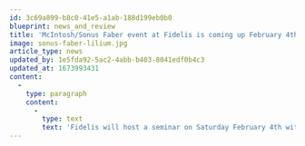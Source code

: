 ```yaml
---
id: 3c69a899-b8c0-41e5-a1ab-188d199eb0b0
blueprint: news_and_review
title: 'McIntosh/Sonus Faber event at Fidelis is coming up February 4th 2023!'
image: sonus-faber-lilium.jpg
article_type: news
updated_by: 1e5fda92-5ac2-4abb-b403-8041edf0b4c3
updated_at: 1673993431
content:
  -
    type: paragraph
    content:
      -
        type: text
        text: 'Fidelis will host a seminar on Saturday February 4th with sessions at 1:00 and 3:30 PM. The presenter will be William Kline, Global Training Manager for the McIntosh Group. William will be presenting the brand new McIntosh MC451 hybrid amplifiers along with the spectacular Sonus Faber Lilium speakers. Seating will be limited and we kindly request an RSVP for all attendees. Refreshments will be provided and there will be drawings for some exciting door prizes! We look forward to seeing everyone there and touring the world of McIntosh and Sonus Faber.'
---
```

